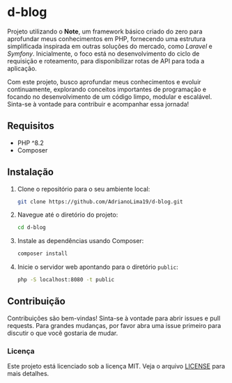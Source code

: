 # d-blog

Projeto utilizando o **Note**, um framework básico criado do zero para aprofundar meus conhecimentos em PHP, fornecendo uma estrutura simplificada inspirada em outras soluções do mercado, como *Laravel* e *Symfony*. Inicialmente, o foco está no desenvolvimento do ciclo de requisição e roteamento, para disponibilizar rotas de API para toda a aplicação.

Com este projeto, busco aprofundar meus conhecimentos e evoluir continuamente, explorando conceitos importantes de programação e focando no desenvolvimento de um código limpo, modular e escalável. Sinta-se à vontade para contribuir e acompanhar essa jornada!

## Requisitos

- PHP ^8.2
- Composer

## Instalação

1. Clone o repositório para o seu ambiente local:

   ```sh
   git clone https://github.com/AdrianoLima19/d-blog.git
   ```

2. Navegue até o diretório do projeto:

   ```sh
   cd d-blog
   ```

3. Instale as dependências usando Composer:

   ```sh
   composer install
   ```

4. Inicie o servidor web apontando para o diretório `public`:

   ```sh
   php -S localhost:8080 -t public
   ```

## Contribuição

Contribuições são bem-vindas! Sinta-se à vontade para abrir issues e pull requests. Para grandes mudanças, por favor abra uma issue primeiro para discutir o que você gostaria de mudar.

### Licença

Este projeto está licenciado sob a licença MIT. Veja o arquivo [LICENSE](LICENSE) para mais detalhes.
